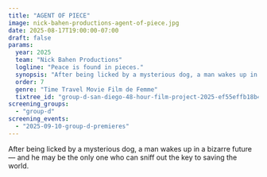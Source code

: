 ```yaml
---
title: "AGENT OF PIECE"
image: nick-bahen-productions-agent-of-piece.jpg
date: 2025-08-17T19:00:00-07:00
draft: false
params:
  year: 2025
  team: "Nick Bahen Productions"
  logline: "Peace is found in pieces."
  synopsis: "After being licked by a mysterious dog, a man wakes up in a bizarre future — and he may be the only one who can sniff out the key to saving the world."
  order: 7
  genre: "Time Travel Movie Film de Femme"
  tixtree_id: "group-d-san-diego-48-hour-film-project-2025-ef55effb18b4"
screening_groups:
  - "group-d"
screening_events:
  - "2025-09-10-group-d-premieres"
---
```


After being licked by a mysterious dog, a man wakes up in a bizarre future — and he may be the only one who can sniff out the key to saving the world.
